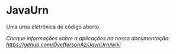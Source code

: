 # JavaUrn
Uma urna eletrônica de código aberto.

*Cheque informações sobre a aplicações na nossa documentação: https://github.com/DyeffersonAz/JavaUrn/wiki*
